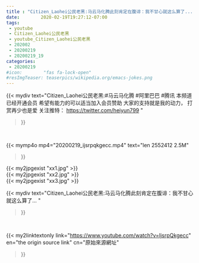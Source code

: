 ```yaml
---
title : "Citizen_Laohei公民老黑:马云马化腾此刻肯定在腹诽：我不甘心就这么算了... "
date:        2020-02-19T19:27:12-07:00
tags:
 - youtube
 - Citizen_Laohei公民老黑
 - youtube_Citizen_Laohei公民老黑
 - 202002
 - 20200219
 - 20200219_19
categories:
 - 20200219
#icon:        "fas fa-lock-open"
#resImgTeaser: teaserpics/wikipedia.org/emacs-jokes.png
---
```


{{< mydiv text="Citizen_Laohei公民老黑:#马云马化腾 #阿里巴巴 #腾讯  本频道已经开通会员 希望有能力的可以适当加入会员赞助 大家的支持就是我的动力， 打赏再少也是爱  关注推特： https://twitter.com/heiyun799 "
>}}
<br>


{{< mymp4o mp4="20200219_ijsrpqkgecc.mp4"
text="len 2552412    2.5M"
>}}

{{< my2jpgexist "xx1.jpg" >}}<br>
{{< my2jpgexist "xx2.jpg" >}}<br>
{{< my2jpgexist "xx3.jpg" >}}<br>



{{< mydiv text="Citizen_Laohei公民老黑:马云马化腾此刻肯定在腹诽：我不甘心就这么算了... "
>}}
<br>

{{< my2linktextonly link="https://www.youtube.com/watch?v=IjsrpQkgecc"
en="the origin source link" cn="原始來源網址"
>}}


<br>

